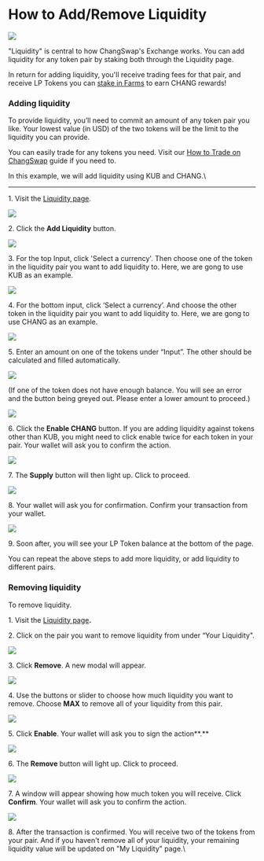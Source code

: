 # How to Add/Remove Liquidity

![](../../.gitbook/assets/howtoaddremoveliquidity.png)

"Liquidity" is central to how ChangSwap's Exchange works. You can add liquidity for any token pair by staking both through the Liquidity page.

In return for adding liquidity, you'll receive trading fees for that pair, and receive LP Tokens you can [stake in Farms](https://docs.changswap.com/products/yield-farming/farms) to earn CHANG rewards!

### **Adding liquidity**

To provide liquidity, you’ll need to commit an amount of any token pair you like. Your lowest value (in USD) of the two tokens will be the limit to the liquidity you can provide.

You can easily trade for any tokens you need. Visit our [How to Trade on ChangSwap](https://docs.changswap.com/get-started/trade-guide) guide if you need to.

In this example, we will add liquidity using KUB and CHANG.\\

***

1\. Visit the [Liquidity page](https://changswap.com/liquidity/).

![](<../../.gitbook/assets/截屏2022-04-14 09.25.44.png>)

2\. Click the **Add Liquidity** button.

![](<../../.gitbook/assets/截屏2022-04-14 09.26.30.png>)

3\. For the top Input, click 'Select a currency'. Then choose one of the token in the liquidity pair you want to add liquidity to. Here, we are gong to use KUB as an example.

![](<../../.gitbook/assets/截屏2022-04-14 09.27.13.png>)

4\. For the bottom input, click ‘Select a currency’. And choose the other token in the liquidity pair you want to add liquidity to. Here, we are gong to use CHANG as an example.

![](<../../.gitbook/assets/截屏2022-04-14 09.27.48.png>)

5\. Enter an amount on one of the tokens under “Input”. The other should be calculated and filled automatically.

![](<../../.gitbook/assets/截屏2022-04-14 09.28.30.png>)

(If one of the token does not have enough balance. You will see an error and the button being greyed out. Please enter a lower amount to proceed.)

![](<../../.gitbook/assets/截屏2022-04-14 09.29.25.png>)

6\. Click the **Enable CHANG** button. If you are adding liquidity against tokens other than KUB, you might need to click enable twice for each token in your pair. Your wallet will ask you to confirm the action.

![](<../../.gitbook/assets/截屏2022-04-14 09.30.52.png>)

7\. The **Supply** button will then light up. Click to proceed.

![](<../../.gitbook/assets/截屏2022-04-14 09.32.04.png>)

8\. Your wallet will ask you for confirmation. Confirm your transaction from your wallet.

![](<../../.gitbook/assets/截屏2022-04-14 09.32.41.png>)

9\. Soon after, you will see your LP Token balance at the bottom of the page.

You can repeat the above steps to add more liquidity, or add liquidity to different pairs.

### **Removing liquidity**

To remove liquidity.

1\. Visit the [Liquidity page](https://exchange.changswap.com/#/pool)**.**

2\. Click on the pair you want to remove liquidity from under “Your Liquidity".

![](<../../.gitbook/assets/截屏2022-04-14 09.33.29.png>)

3\. Click **Remove**. A new modal will appear.

![](<../../.gitbook/assets/截屏2022-04-14 09.34.20.png>)

4\. Use the buttons or slider to choose how much liquidity you want to remove. Choose **MAX** to remove all of your liquidity from this pair.

![](<../../.gitbook/assets/截屏2022-04-14 09.35.09.png>)

5\. Click **Enable**. Your wallet will ask you to sign the action\*\*.\*\*

![](<../../.gitbook/assets/截屏2022-04-14 09.35.52.png>)

6\. The **Remove** button will light up. Click to proceed.

![](<../../.gitbook/assets/截屏2022-04-14 09.36.21.png>)

7\. A window will appear showing how much token you will receive. Click **Confirm**. Your wallet will ask you to confirm the action.

![](<../../.gitbook/assets/截屏2022-04-14 09.36.48.png>)

8\. After the transaction is confirmed. You will receive two of the tokens from your pair. And if you haven't remove all of your liquidity, your remaining liquidity value will be updated on "My Liquidity" page.\\
